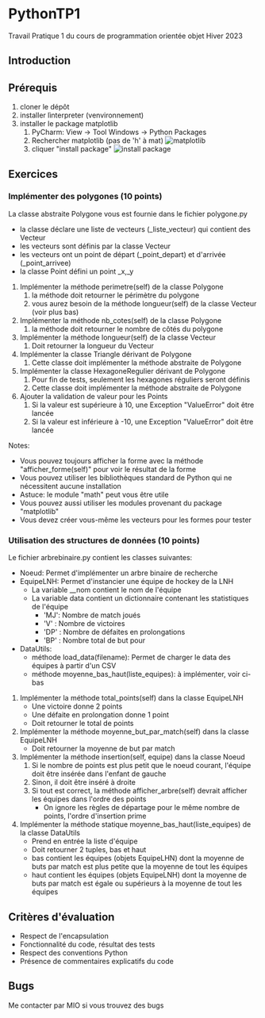 # PythonTP1
Travail Pratique 1 du cours de programmation orientée objet Hiver 2023

## Introduction

## Prérequis
1) cloner le dépôt
2) installer lìnterpreter (venvironnement)
3) installer le package matplotlib
   1) PyCharm: View -> Tool Windows -> Python Packages
   2) Rechercher matplotlib (pas de 'h' à mat)
   ![matplotlib](./images/matplotlib.PNG)
   3) cliquer "install package"
   ![install package](./images/installpkg.PNG)


## Exercices

### Implémenter des polygones (10 points)
La classe abstraite Polygone vous est fournie dans le fichier polygone.py
 - la classe déclare une liste de vecteurs (_liste_vecteur) qui contient des Vecteur
 - les vecteurs sont définis par la classe Vecteur
 - les vecteurs ont un point de départ (_point_depart) et d'arrivée (_point_arrivee)
 - la classe Point défini un point _x,_y
1) Implémenter la méthode perimetre(self) de la classe Polygone
   1) la méthode doit retourner le périmètre du polygone
   2) vous aurez besoin de la méthode longueur(self) de la classe Vecteur (voir plus bas)
2) Implémenter la méthode nb_cotes(self) de la classe Polygone
   1) la méthode doit retourner le nombre de côtés du polygone
3) Implémenter la méthode longueur(self) de la classe Vecteur
   1) Doit retourner la longueur du Vecteur
4) Implémenter la classe Triangle dérivant de Polygone
   1) Cette classe doit implémenter la méthode abstraite de Polygone
5) Implémenter la classe HexagoneRegulier dérivant de Polygone
   1) Pour fin de tests, seulement les hexagones réguliers seront définis
   2) Cette classe doit implémenter la méthode abstraite de Polygone
6) Ajouter la validation de valeur pour les Points
   1) Si la valeur est supérieure à 10, une Exception "ValueError" doit être lancée
   2) Si la valeur est inférieure à -10, une Exception "ValueError" doit être lancée

Notes:
- Vous pouvez toujours afficher la forme avec la méthode "afficher_forme(self)" pour voir le résultat de la forme
- Vous pouvez utiliser les bibliothèques standard de Python qui ne nécessitent aucune installation
- Astuce: le module "math" peut vous être utile
- Vous pouvez aussi utiliser les modules provenant du package "matplotlib"
- Vous devez créer vous-même les vecteurs pour les formes pour tester

### Utilisation des structures de données (10 points)
Le fichier arbrebinaire.py contient les classes suivantes:
- Noeud: Permet d'implémenter un arbre binaire de recherche
- EquipeLNH: Permet d'instancier une équipe de hockey de la LNH
  + La variable __nom contient le nom de l'équipe
  + La variable data contient un dictionnaire contenant les statistiques de l'équipe
    + 'MJ': Nombre de match joués
    + 'V' : Nombre de victoires
    + 'DP' : Nombre de défaites en prolongations
    + 'BP' : Nombre total de but pour
- DataUtils: 
  - méthode load_data(filename): Permet de charger le data des équipes à partir d'un CSV
  - méthode moyenne_bas_haut(liste_equipes): à implémenter, voir ci-bas 

1) Implémenter la méthode total_points(self) dans la classe EquipeLNH
   + Une victoire donne 2 points
   + Une défaite en prolongation donne 1 point
   + Doit retourner le total de points
2) Implémenter la méthode moyenne_but_par_match(self) dans la classe EquipeLNH
   + Doit retourner la moyenne de but par match
3) Implémenter la méthode insertion(self, equipe) dans la classe Noeud
   1) Si le nombre de points est plus petit que le noeud courant, l'équipe doit être insérée dans l'enfant de gauche
   2) Sinon, il doit être inséré à droite
   3) Si tout est correct, la méthode afficher_arbre(self) devrait afficher les équipes dans l'ordre des points
      + On ignore les règles de départage pour le même nombre de points, l'ordre d'insertion prime
4) Implémenter la méthode statique moyenne_bas_haut(liste_equipes) de la classe DataUtils
   + Prend en entrée la liste d'équipe
   + Doit retourner 2 tuples, bas et haut
   + bas contient les équipes (objets EquipeLHN) dont la moyenne de buts par match est plus petite que la moyenne de tout les équipes
   + haut contient les équipes (objets EquipeLNH) dont la moyenne de buts par match est égale ou supérieurs à la moyenne de tout les équipes


## Critères d'évaluation

   - Respect de l'encapsulation
   - Fonctionnalité du code, résultat des tests
   - Respect des conventions Python
   - Présence de commentaires explicatifs du code

## Bugs
Me contacter par MIO si vous trouvez des bugs